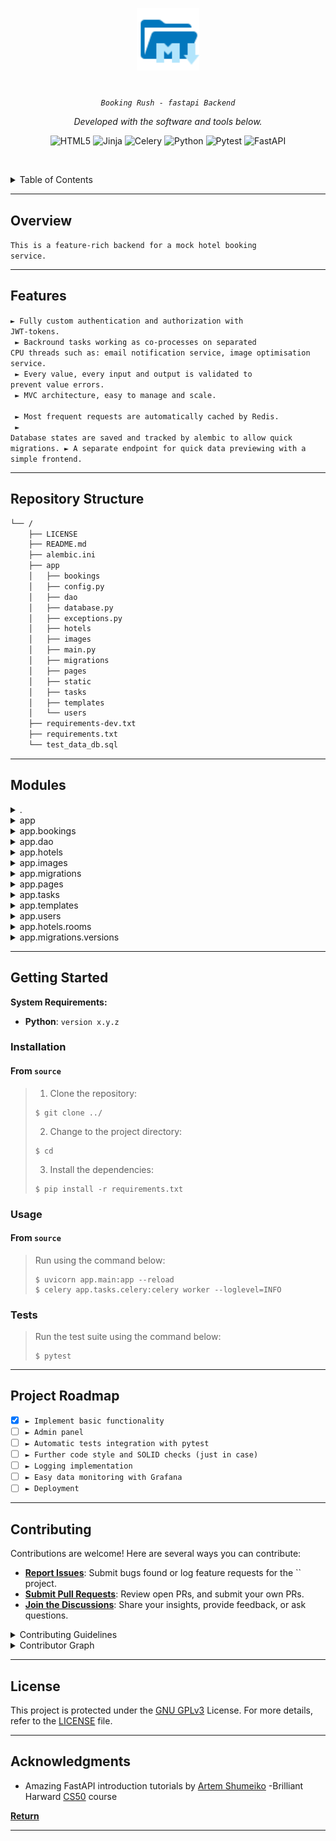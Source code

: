 <p align="center">
  <img src="https://raw.githubusercontent.com/PKief/vscode-material-icon-theme/ec559a9f6bfd399b82bb44393651661b08aaf7ba/icons/folder-markdown-open.svg" width="100" alt="project-logo">
</p>
<p align="center">
    <h1 align="center"></h1>
</p>
<p align="center">
    <em><code>Booking Rush - fastapi Backend</code></em>
</p>
<p align="center">
	<!-- local repository, no metadata badges. -->
<p>
<p align="center">
		<em>Developed with the software and tools below.</em>
</p>
<p align="center">
	<img src="https://img.shields.io/badge/HTML5-E34F26.svg?style=default&logo=HTML5&logoColor=white" alt="HTML5">
	<img src="https://img.shields.io/badge/Jinja-B41717.svg?style=default&logo=Jinja&logoColor=white" alt="Jinja">
	<img src="https://img.shields.io/badge/Celery-37814A.svg?style=default&logo=Celery&logoColor=white" alt="Celery">
	<img src="https://img.shields.io/badge/Python-3776AB.svg?style=default&logo=Python&logoColor=white" alt="Python">
	<img src="https://img.shields.io/badge/Pytest-0A9EDC.svg?style=default&logo=Pytest&logoColor=white" alt="Pytest">
	<img src="https://img.shields.io/badge/FastAPI-009688.svg?style=default&logo=FastAPI&logoColor=white" alt="FastAPI">
</p>

<br><!-- TABLE OF CONTENTS -->
<details>
  <summary>Table of Contents</summary><br>

- [ Overview](#-overview)
- [ Features](#-features)
- [ Repository Structure](#-repository-structure)
- [ Modules](#-modules)
- [ Getting Started](#-getting-started)
  - [ Installation](#-installation)
  - [ Usage](#-usage)
  - [ Tests](#-tests)
- [ Project Roadmap](#-project-roadmap)
- [ Contributing](#-contributing)
- [ License](#-license)
- [ Acknowledgments](#-acknowledgments)
</details>
<hr>

##  Overview

<code>This is a feature-rich backend for a mock hotel booking service.</code>

---

##  Features

<code>► Fully custom authentication and authorization with JWT-tokens. <br>
► Backround tasks working as co-processes on separated CPU threads such as: email notification service, image optimisation service. <br>
► Every value, every input and output is validated to prevent value errors. <br>
► MVC architecture, easy to manage and scale. <br>
► Most frequent requests are automatically cached by Redis. <br>
► Database states are saved and tracked by alembic to allow quick migrations.
► A separate endpoint for quick data previewing with a simple frontend.</code>

---

##  Repository Structure

```sh
└── /
    ├── LICENSE
    ├── README.md
    ├── alembic.ini
    ├── app
    │   ├── bookings
    │   ├── config.py
    │   ├── dao
    │   ├── database.py
    │   ├── exceptions.py
    │   ├── hotels
    │   ├── images
    │   ├── main.py
    │   ├── migrations
    │   ├── pages
    │   ├── static
    │   ├── tasks
    │   ├── templates
    │   └── users
    ├── requirements-dev.txt
    ├── requirements.txt
    └── test_data_db.sql
```

---

##  Modules

<details closed><summary>.</summary>

| File                                                                             | Summary                         |
| ---                                                                              | ---                             |
| [requirements-dev.txt](requirements-dev.txt)                                     | <code>► Dev and testing dependencies: mypy type checker, pytest and such.</code> |
| [requirements.txt](requirements.txt)                                             | <code>► Essential dependencies to run the app.</code> |
| [test_data_db.sql](test_data_db.sql)                                             | <code>► Some test data from travel.yandex.ru to feed into the database.</code> |

</details>

<details closed><summary>app</summary>

| File                               | Summary                         |
| ---                                | ---                             |
| [config.py](app/config.py)         | <code>► Adds all necessary values from the .env file (Paste your own values!)</code> |
| [database.py](app/database.py)     | <code>► All the database logic</code> |
| [exceptions.py](app/exceptions.py) | <code>► A list of custom comprehensible exceptions that server returns if something goes wrong.</code> |
| [main.py](app/main.py)             | <code>► A file to start the app from!</code> |

</details>

<details closed><summary>app.bookings</summary>

| File                                  | Summary                         |
| ---                                   | ---                             |
| [dao.py](app/bookings/dao.py)         | <code>► Database Access Object for the model.</code> |
| [models.py](app/bookings/models.py)   | <code>► SQLAlchemy ORM Model.</code> |
| [router.py](app/bookings/router.py)   | <code>► A list of endpoints.</code> |
| [schemas.py](app/bookings/schemas.py) | <code>► Pydantic schemas to validate everything bookings-related.</code> |

</details>

<details closed><summary>app.dao</summary>

| File                       | Summary                         |
| ---                        | ---                             |
| [base.py](app/dao/base.py) | <code>► Base Database Access Object parent class.</code> |

</details>

<details closed><summary>app.hotels</summary>

| File                                | Summary                         |
| ---                                 | ---                             |
| [dao.py](app/hotels/dao.py)         | <code>► Database Access Object for the model.</code> |
| [models.py](app/hotels/models.py)   | <code>► SQLAlchemy ORM Model. </code> |
| [router.py](app/hotels/router.py)   | <code>► A list of endpoints.</code> |
| [schemas.py](app/hotels/schemas.py) | <code>► Pydantic schemas to validate everything hotels-related.</code> |

</details>

<details closed><summary>app.images</summary>

| File                              | Summary                         |
| ---                               | ---                             |
| [router.py](app/images/router.py) | <code>► A list of endpoints for uploading images. All images are then optimized by a background celery worker.</code> |

</details>

<details closed><summary>app.migrations</summary>

| File                                            | Summary                         |
| ---                                             | ---                             |
| [env.py](app/migrations/env.py)                 | <code>► Settings file for alembic</code> |
| [script.py.mako](app/migrations/script.py.mako) | <code>► Another alembic-related file. Do not touch this.</code> |

</details>

<details closed><summary>app.pages</summary>

| File                             | Summary                         |
| ---                              | ---                             |
| [router.py](app/pages/router.py) | <code>► A simple frontend endpoint to preview all data in a GET request.</code> |

</details>

<details closed><summary>app.tasks</summary>

| File                                               | Summary                         |
| ---                                                | ---                             |
| [celery.py](app/tasks/celery.py)                   | <code>► This is a main celery file, you should run celery from here.</code> |
| [email_templates.py](app/tasks/email_templates.py) | <code>► A template builder for the booking confirmation email.</code> |
| [tasks.py](app/tasks/tasks.py)                     | <code>► All celery tasks, that are grabbed and run by endpoints.</code> |

</details>

<details closed><summary>app.templates</summary>

| File                                     | Summary                         |
| ---                                      | ---                             |
| [hotels.html](app/templates/hotels.html) | <code>► HTML-template for frontend built dynamically with jinja.</code> |

</details>

<details closed><summary>app.users</summary>

| File                                         | Summary                         |
| ---                                          | ---                             |
| [auth.py](app/users/auth.py)                 | <code>► A separate file for the authentication business logic.</code> |
| [dao.py](app/users/dao.py)                   | <code>► Database Access object for the model.</code> |
| [dependencies.py](app/users/dependencies.py) | <code>► A separate file for the FastAPI dependencies system (auth-related)</code> |
| [models.py](app/users/models.py)             | <code>► SQLAlchemy ORM Model.</code> |
| [router.py](app/users/router.py)             | <code>► A list of endpoints.</code> |
| [schemas.py](app/users/schemas.py)           | <code>► Pydantic schemas to validate everything users-related.</code> |

</details>

<details closed><summary>app.hotels.rooms</summary>

| File                                      | Summary                         |
| ---                                       | ---                             |
| [dao.py](app/hotels/rooms/dao.py)         | <code>► IDatabase Access object for the model.</code> |
| [models.py](app/hotels/rooms/models.py)   | <code>► SQLAlchemy ORM Model.</code> |
| [router.py](app/hotels/rooms/router.py)   | <code>► A list of endpoints.</code> |
| [schemas.py](app/hotels/rooms/schemas.py) | <code>► Pydantic schemas to validate everything rooms-related.</code> |

</details>

<details closed><summary>app.migrations.versions</summary>

| File                                                                                       | Summary                         |
| ---                                                                                        | ---                             |
| [374e04a9dc03_.py](app/migrations/versions/374e04a9dc03_.py)                               | <code>► Your second alembic migration will be here.</code> |
| [ab7be87f4325_first_migration.py](app/migrations/versions/ab7be87f4325_first_migration.py) | <code>► First migration to reference from. Do not touch this.</code> |

</details>

---

##  Getting Started

**System Requirements:**

* **Python**: `version x.y.z`

###  Installation

<h4>From <code>source</code></h4>

> 1. Clone the  repository:
>
> ```console
> $ git clone ../
> ```
>
> 2. Change to the project directory:
> ```console
> $ cd
> ```
>
> 3. Install the dependencies:
> ```console
> $ pip install -r requirements.txt
> ```

###  Usage

<h4>From <code>source</code></h4>

> Run  using the command below:
> ```console
> $ uvicorn app.main:app --reload
> $ celery app.tasks.celery:celery worker --loglevel=INFO
> ```

###  Tests

> Run the test suite using the command below:
> ```console
> $ pytest
> ```

---

##  Project Roadmap

- [X] `► Implement basic functionality`
- [ ] `► Admin panel`
- [ ] `► Automatic tests integration with pytest`
- [ ] `► Further code style and SOLID checks (just in case)`
- [ ] `► Logging implementation`
- [ ] `► Easy data monitoring with Grafana`
- [ ] `► Deployment`

---

##  Contributing

Contributions are welcome! Here are several ways you can contribute:

- **[Report Issues](https://local/FastAPI_service/issues)**: Submit bugs found or log feature requests for the `` project.
- **[Submit Pull Requests](https://local/FastAPI_service/blob/main/CONTRIBUTING.md)**: Review open PRs, and submit your own PRs.
- **[Join the Discussions](https://local/FastAPI_service/discussions)**: Share your insights, provide feedback, or ask questions.

<details closed>
<summary>Contributing Guidelines</summary>

1. **Fork the Repository**: Start by forking the project repository to your local account.
2. **Clone Locally**: Clone the forked repository to your local machine using a git client.
   ```sh
   git clone ../
   ```
3. **Create a New Branch**: Always work on a new branch, giving it a descriptive name.
   ```sh
   git checkout -b new-feature-x
   ```
4. **Make Your Changes**: Develop and test your changes locally.
5. **Commit Your Changes**: Commit with a clear message describing your updates.
   ```sh
   git commit -m 'Implemented new feature x.'
   ```
6. **Push to local**: Push the changes to your forked repository.
   ```sh
   git push origin new-feature-x
   ```
7. **Submit a Pull Request**: Create a PR against the original project repository. Clearly describe the changes and their motivations.
8. **Review**: Once your PR is reviewed and approved, it will be merged into the main branch. Congratulations on your contribution!
</details>

<details closed>
<summary>Contributor Graph</summary>
<br>
<p align="center">
   <a href="https://local{/FastAPI_service/}graphs/contributors">
      <img src="https://contrib.rocks/image?repo=FastAPI_service">
   </a>
</p>
</details>

---

##  License

This project is protected under the [GNU GPLv3](https://choosealicense.com/licenses/gpl-3.0/) License. For more details, refer to the [LICENSE](LICENSE) file.

---

##  Acknowledgments

- Amazing FastAPI introduction tutorials by [Artem Shumeiko](https://www.youtube.com/@artemshumeiko)
-Brilliant Harward [CS50]() course

[**Return**](#-overview)

---
